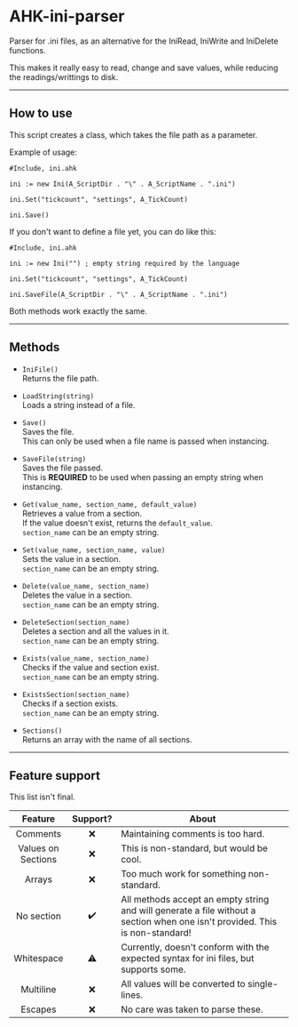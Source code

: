 # AHK-ini-parser

Parser for .ini files, as an alternative for the IniRead, IniWrite and IniDelete functions.

This makes it really easy to read, change and save values, while reducing the readings/writtings to disk.

<hr>

## How to use

This script creates a class, which takes the file path as a parameter.

Example of usage:

```ahk
#Include, ini.ahk

ini := new Ini(A_ScriptDir . "\" . A_ScriptName . ".ini")

ini.Set("tickcount", "settings", A_TickCount)

ini.Save()
```

If you don't want to define a file yet, you can do like this:

```ahk
#Include, ini.ahk

ini := new Ini("") ; empty string required by the language

ini.Set("tickcount", "settings", A_TickCount)

ini.SaveFile(A_ScriptDir . "\" . A_ScriptName . ".ini")
```

Both methods work exactly the same.

<hr>

## Methods

 - `IniFile()`  
	Returns the file path.  

 - `LoadString(string)`  
	Loads a string instead of a file.  

 - `Save()`  
    Saves the file.  
	This can only be used when a file name is passed when instancing.  

 - `SaveFile(string)`  
	Saves the file passed.  
	This is **REQUIRED** to be used when passing an empty string when instancing.  
	
 - `Get(value_name, section_name, default_value)`  
	Retrieves a value from a section.  
	If the value doesn't exist, returns the `default_value`.  
	`section_name` can be an empty string.  
	
 - `Set(value_name, section_name, value)`  
	Sets the value in a section.  
	`section_name` can be an empty string.  
	
 - `Delete(value_name, section_name)`  
	Deletes the value in a section.  
	`section_name` can be an empty string.  
	
 - `DeleteSection(section_name)`  
	Deletes a section and all the values in it.  
	`section_name` can be an empty string.  

 - `Exists(value_name, section_name)`  
	Checks if the value and section exist.  
	`section_name` can be an empty string.  

 - `ExistsSection(section_name)`  
	Checks if a section exists.  
	`section_name` can be an empty string.  
	
 - `Sections()`  
 	Returns an array with the name of all sections.
	
<hr>

## Feature support

This list isn't final.

|        Feature        | Support? | About                                                                                                                        |
|:---------------------:|:--------:|------------------------------------------------------------------------------------------------------------------------------|
|        Comments       |     ❌    | Maintaining comments is too hard.                                                                                            |
| Values on<br>Sections |     ❌    | This is non-standard, but would be cool.                                                                                     |
|         Arrays        |     ❌    | Too much work for something non-standard.                                                                                    |
|       No section      |     ✔️    | All methods accept an empty string and will generate a file without a section when one isn't provided. This is non-standard! |
|       Whitespace      |     ⚠️    | Currently, doesn't conform with the expected syntax for ini files, but supports some.                                        |
|       Multiline       |     ❌    | All values will be converted to single-lines.                                                                                |
|        Escapes        |     ❌    | No care was taken to parse these.                                                                                            |
